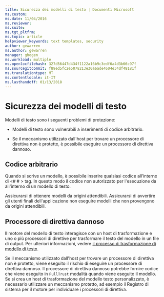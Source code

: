 ```yaml
---
title: Sicurezza dei modelli di testo | Documenti Microsoft
ms.custom: 
ms.date: 11/04/2016
ms.reviewer: 
ms.suite: 
ms.tgt_pltfrm: 
ms.topic: article
helpviewer_keywords: text templates, security
author: gewarren
ms.author: gewarren
manager: ghogen
ms.workload: multiple
ms.openlocfilehash: 327d56447d434f1122a16b9c3edf6a4d3b66c97f
ms.sourcegitcommit: f89ed5fc2e5078213e30a6ade4604e34df48181f
ms.translationtype: MT
ms.contentlocale: it-IT
ms.lasthandoff: 01/13/2018
---
```

# <a name="security-of-text-templates"></a>Sicurezza dei modelli di testo
Modelli di testo sono i seguenti problemi di protezione:  
  
-   Modelli di testo sono vulnerabili a inserimenti di codice arbitrario.  
  
-   Se il meccanismo utilizzato dall'host per trovare un processore di direttiva non è protetto, è possibile eseguire un processore di direttiva dannoso.  
  
## <a name="arbitrary-code"></a>Codice arbitrario  
 Quando si scrive un modello, è possibile inserire qualsiasi codice all'interno di \<# # > tag. In questo modo il codice non autorizzato per l'esecuzione da all'interno di un modello di testo.  
  
 Assicurarsi di ottenere modelli da origini attendibili. Assicurarsi di avvertire gli utenti finali dell'applicazione non eseguire modelli che non provengono da origini attendibili.  
  
## <a name="malicious-directive-processor"></a>Processore di direttiva dannoso  
 Il motore del modello di testo interagisce con un host di trasformazione e uno o più processori di direttive per trasformare il testo del modello in un file di output. Per ulteriori informazioni, vedere [il processo di trasformazione di modello di testo](../modeling/the-text-template-transformation-process.md).  
  
 Se il meccanismo utilizzato dall'host per trovare un processore di direttiva non è protetto, viene eseguito il rischio di eseguire un processore di direttiva dannoso. Il processore di direttiva dannoso potrebbe fornire codice che viene eseguito in `FullTrust` modalità quando viene eseguito il modello. Se si crea un host di trasformazione del modello testo personalizzato, è necessario utilizzare un meccanismo protetto, ad esempio il Registro di sistema per il motore per individuare i processori di direttiva.